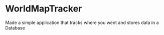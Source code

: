 # WorldMapTracker
Made a simple application that tracks where you went and stores data in a Database
